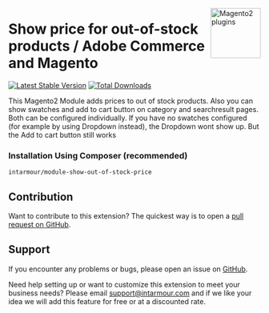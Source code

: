 <a href="http://www.intarmour.com" title="Magento Extension"><img src="https://intarmour.com/wp-content/uploads/2023/12/intarmour-logo-white.png" width="100" align="right" alt="Magento2 plugins" /></a>

# Show price for out-of-stock products / Adobe Commerce and Magento
[![Latest Stable Version](https://poser.okvpn.org/intarmour/module-show-out-of-stock-price/v/stable)](https://packagist.org/packages/intarmour/module-show-out-of-stock-price)
[![Total Downloads](https://poser.okvpn.org/intarmour/module-show-out-of-stock-price/downloads)](https://packagist.org/packages/intarmour/module-show-out-of-stock-price)

This Magento2 Module adds prices to out of stock products. Also you can show swatches and add to cart button on category and searchresult pages. Both can be configured individually.
If you have no swatches configured (for example by using Dropdown instead), the Dropdown wont show up. But the Add to cart button still works


### Installation Using Composer (recommended)
```
intarmour/module-show-out-of-stock-price
```

Contribution
---
Want to contribute to this extension? The quickest way is to open a [pull request on GitHub](https://help.github.com/articles/using-pull-requests).


Support
---
If you encounter any problems or bugs, please open an issue on [GitHub](https://github.com/Intarmour/magento2-show-out-of-stock-price/issues).

Need help setting up or want to customize this extension to meet your business needs? Please email support@intarmour.com and if we like your idea we will add this feature for free or at a discounted rate.
